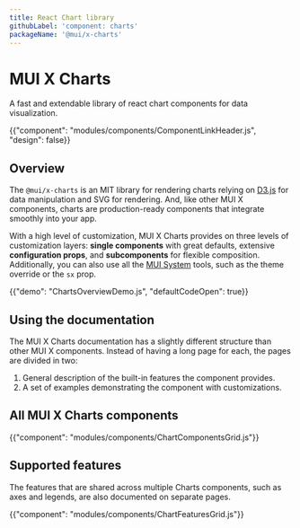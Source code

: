 ```yaml
---
title: React Chart library
githubLabel: 'component: charts'
packageName: '@mui/x-charts'
---
```


# MUI X Charts

<p class="description">A fast and extendable library of react chart components for data visualization.</p>

{{"component": "modules/components/ComponentLinkHeader.js", "design": false}}

## Overview

The `@mui/x-charts` is an MIT library for rendering charts relying on [D3.js](https://d3js.org/) for data manipulation and SVG for rendering.
And, like other MUI X components, charts are production-ready components that integrate smoothly into your app.

With a high level of customization, MUI X Charts provides on three levels of customization layers: **single components** with great defaults, extensive **configuration props**, and **subcomponents** for flexible composition.
Additionally, you can also use all the [MUI System](https://mui.com/system/getting-started/) tools, such as the theme override or the `sx` prop.

{{"demo": "ChartsOverviewDemo.js", "defaultCodeOpen": true}}

## Using the documentation

The MUI X Charts documentation has a slightly different structure than other MUI X components.
Instead of having a long page for each, the pages are divided in two:

1. General description of the built-in features the component provides.
2. A set of examples demonstrating the component with customizations.

## All MUI X Charts components

{{"component": "modules/components/ChartComponentsGrid.js"}}

## Supported features

The features that are shared across multiple Charts components, such as axes and legends, are also documented on separate pages.

{{"component": "modules/components/ChartFeaturesGrid.js"}}
